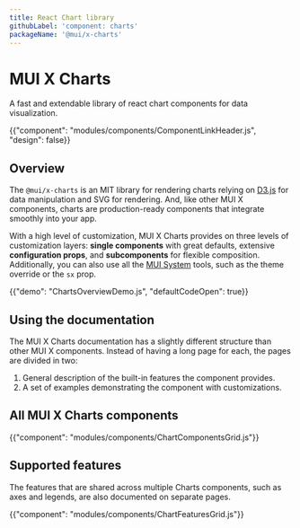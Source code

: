 ```yaml
---
title: React Chart library
githubLabel: 'component: charts'
packageName: '@mui/x-charts'
---
```


# MUI X Charts

<p class="description">A fast and extendable library of react chart components for data visualization.</p>

{{"component": "modules/components/ComponentLinkHeader.js", "design": false}}

## Overview

The `@mui/x-charts` is an MIT library for rendering charts relying on [D3.js](https://d3js.org/) for data manipulation and SVG for rendering.
And, like other MUI X components, charts are production-ready components that integrate smoothly into your app.

With a high level of customization, MUI X Charts provides on three levels of customization layers: **single components** with great defaults, extensive **configuration props**, and **subcomponents** for flexible composition.
Additionally, you can also use all the [MUI System](https://mui.com/system/getting-started/) tools, such as the theme override or the `sx` prop.

{{"demo": "ChartsOverviewDemo.js", "defaultCodeOpen": true}}

## Using the documentation

The MUI X Charts documentation has a slightly different structure than other MUI X components.
Instead of having a long page for each, the pages are divided in two:

1. General description of the built-in features the component provides.
2. A set of examples demonstrating the component with customizations.

## All MUI X Charts components

{{"component": "modules/components/ChartComponentsGrid.js"}}

## Supported features

The features that are shared across multiple Charts components, such as axes and legends, are also documented on separate pages.

{{"component": "modules/components/ChartFeaturesGrid.js"}}
